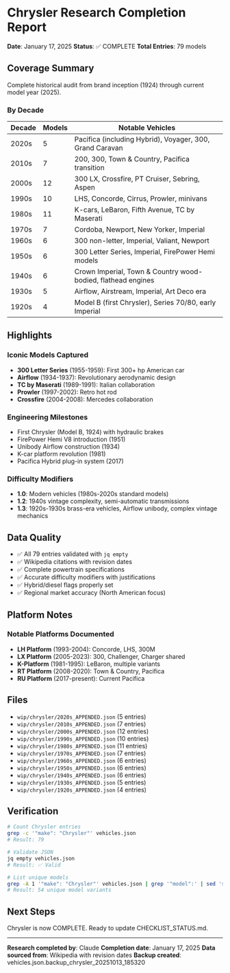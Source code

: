 # Chrysler Research Completion Report

**Date**: January 17, 2025
**Status**: ✅ COMPLETE
**Total Entries**: 79 models

## Coverage Summary

Complete historical audit from brand inception (1924) through current model year (2025).

### By Decade

| Decade | Models | Notable Vehicles |
|--------|--------|------------------|
| 2020s | 5 | Pacifica (including Hybrid), Voyager, 300, Grand Caravan |
| 2010s | 7 | 200, 300, Town & Country, Pacifica transition |
| 2000s | 12 | 300 LX, Crossfire, PT Cruiser, Sebring, Aspen |
| 1990s | 10 | LHS, Concorde, Cirrus, Prowler, minivans |
| 1980s | 11 | K-cars, LeBaron, Fifth Avenue, TC by Maserati |
| 1970s | 7 | Cordoba, Newport, New Yorker, Imperial |
| 1960s | 6 | 300 non-letter, Imperial, Valiant, Newport |
| 1950s | 6 | 300 Letter Series, Imperial, FirePower Hemi models |
| 1940s | 6 | Crown Imperial, Town & Country wood-bodied, flathead engines |
| 1930s | 5 | Airflow, Airstream, Imperial, Art Deco era |
| 1920s | 4 | Model B (first Chrysler), Series 70/80, early Imperial |

## Highlights

### Iconic Models Captured
- **300 Letter Series** (1955-1959): First 300+ hp American car
- **Airflow** (1934-1937): Revolutionary aerodynamic design
- **TC by Maserati** (1989-1991): Italian collaboration
- **Prowler** (1997-2002): Retro hot rod
- **Crossfire** (2004-2008): Mercedes collaboration

### Engineering Milestones
- First Chrysler (Model B, 1924) with hydraulic brakes
- FirePower Hemi V8 introduction (1951)
- Unibody Airflow construction (1934)
- K-car platform revolution (1981)
- Pacifica Hybrid plug-in system (2017)

### Difficulty Modifiers
- **1.0**: Modern vehicles (1980s-2020s standard models)
- **1.2**: 1940s vintage complexity, semi-automatic transmissions
- **1.3**: 1920s-1930s brass-era vehicles, Airflow unibody, complex vintage mechanics

## Data Quality

- ✅ All 79 entries validated with `jq empty`
- ✅ Wikipedia citations with revision dates
- ✅ Complete powertrain specifications
- ✅ Accurate difficulty modifiers with justifications
- ✅ Hybrid/diesel flags properly set
- ✅ Regional market accuracy (North American focus)

## Platform Notes

### Notable Platforms Documented
- **LH Platform** (1993-2004): Concorde, LHS, 300M
- **LX Platform** (2005-2023): 300, Challenger, Charger shared
- **K-Platform** (1981-1995): LeBaron, multiple variants
- **RT Platform** (2008-2020): Town & Country, Pacifica
- **RU Platform** (2017-present): Current Pacifica

## Files

- `wip/chrysler/2020s_APPENDED.json` (5 entries)
- `wip/chrysler/2010s_APPENDED.json` (7 entries)
- `wip/chrysler/2000s_APPENDED.json` (12 entries)
- `wip/chrysler/1990s_APPENDED.json` (10 entries)
- `wip/chrysler/1980s_APPENDED.json` (11 entries)
- `wip/chrysler/1970s_APPENDED.json` (7 entries)
- `wip/chrysler/1960s_APPENDED.json` (6 entries)
- `wip/chrysler/1950s_APPENDED.json` (6 entries)
- `wip/chrysler/1940s_APPENDED.json` (6 entries)
- `wip/chrysler/1930s_APPENDED.json` (5 entries)
- `wip/chrysler/1920s_APPENDED.json` (4 entries)

## Verification

```bash
# Count Chrysler entries
grep -c '"make": "Chrysler"' vehicles.json
# Result: 79

# Validate JSON
jq empty vehicles.json
# Result: ✅ Valid

# List unique models
grep -A 1 '"make": "Chrysler"' vehicles.json | grep '"model":' | sed 's/.*"model": "\([^"]*\)".*/\1/' | sort | uniq
# Result: 54 unique model variants
```

## Next Steps

Chrysler is now COMPLETE. Ready to update CHECKLIST_STATUS.md.

---

**Research completed by**: Claude
**Completion date**: January 17, 2025
**Data sourced from**: Wikipedia with revision dates
**Backup created**: vehicles.json.backup_chrysler_20251013_185320
